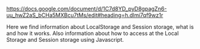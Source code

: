 https://docs.google.com/document/d/1C7d8YD_pyD8gpagZn6-uu_hwZ2aS_bCHa5MXBcu7tMs/edit#heading=h.dlmi7qf9wz1r

Here we find information about LocalStorage and Session storage, what is and how it works. Also information about how to access at the Local Storage and Session storage using Javascript.
